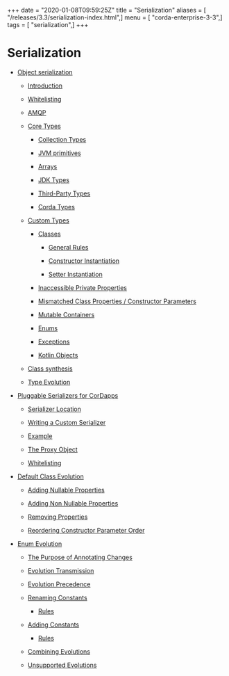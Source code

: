 +++
date = "2020-01-08T09:59:25Z"
title = "Serialization"
aliases = [ "/releases/3.3/serialization-index.html",]
menu = [ "corda-enterprise-3-3",]
tags = [ "serialization",]
+++


# Serialization


* [Object serialization](serialization.md)
    * [Introduction](serialization.md#introduction)

    * [Whitelisting](serialization.md#whitelisting)

    * [AMQP](serialization.md#amqp)

    * [Core Types](serialization.md#core-types)
        * [Collection Types](serialization.md#collection-types)

        * [JVM primitives](serialization.md#jvm-primitives)

        * [Arrays](serialization.md#arrays)

        * [JDK Types](serialization.md#jdk-types)

        * [Third-Party Types](serialization.md#third-party-types)

        * [Corda Types](serialization.md#corda-types)


    * [Custom Types](serialization.md#custom-types)
        * [Classes](serialization.md#classes)
            * [General Rules](serialization.md#general-rules)

            * [Constructor Instantiation](serialization.md#constructor-instantiation)

            * [Setter Instantiation](serialization.md#setter-instantiation)


        * [Inaccessible Private Properties](serialization.md#inaccessible-private-properties)

        * [Mismatched Class Properties / Constructor Parameters](serialization.md#mismatched-class-properties-constructor-parameters)

        * [Mutable Containers](serialization.md#mutable-containers)

        * [Enums](serialization.md#enums)

        * [Exceptions](serialization.md#exceptions)

        * [Kotlin Objects](serialization.md#kotlin-objects)


    * [Class synthesis](serialization.md#class-synthesis)

    * [Type Evolution](serialization.md#type-evolution)


* [Pluggable Serializers for CorDapps](cordapp-custom-serializers.md)
    * [Serializer Location](cordapp-custom-serializers.md#serializer-location)

    * [Writing a Custom Serializer](cordapp-custom-serializers.md#writing-a-custom-serializer)

    * [Example](cordapp-custom-serializers.md#example)

    * [The Proxy Object](cordapp-custom-serializers.md#the-proxy-object)

    * [Whitelisting](cordapp-custom-serializers.md#whitelisting)


* [Default Class Evolution](serialization-default-evolution.md)
    * [Adding Nullable Properties](serialization-default-evolution.md#adding-nullable-properties)

    * [Adding Non Nullable Properties](serialization-default-evolution.md#adding-non-nullable-properties)

    * [Removing Properties](serialization-default-evolution.md#removing-properties)

    * [Reordering Constructor Parameter Order](serialization-default-evolution.md#reordering-constructor-parameter-order)


* [Enum Evolution](serialization-enum-evolution.md)
    * [The Purpose of Annotating Changes](serialization-enum-evolution.md#the-purpose-of-annotating-changes)

    * [Evolution Transmission](serialization-enum-evolution.md#evolution-transmission)

    * [Evolution Precedence](serialization-enum-evolution.md#evolution-precedence)

    * [Renaming Constants](serialization-enum-evolution.md#renaming-constants)
        * [Rules](serialization-enum-evolution.md#rules)


    * [Adding Constants](serialization-enum-evolution.md#adding-constants)
        * [Rules](serialization-enum-evolution.md#id1)


    * [Combining Evolutions](serialization-enum-evolution.md#combining-evolutions)

    * [Unsupported Evolutions](serialization-enum-evolution.md#unsupported-evolutions)




